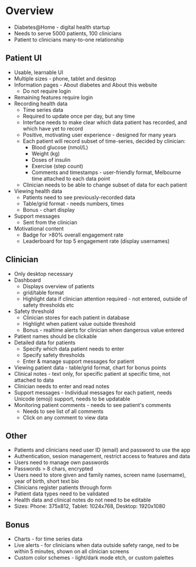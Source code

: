 # Overview

- Diabetes@Home - digital health startup
- Needs to serve 5000 patients, 100 clinicians
- Patient to clinicians many-to-one relationship

## Patient UI

- Usable, learnable UI
- Multiple sizes - phone, tablet and desktop
- Information pages - About diabetes and About this website
  - Do not require login
- Remaining features require login
- Recording health data
  - Time series data
  - Required to update once per day, but any time
  - Interface needs to make clear which data patient has recorded, and which have yet to record
  - Positive, motivating user experience - designed for many years
  - Each patient will record subset of time-series, decided by clinician:
    - Blood glucose (nmol/L)
    - Weight (kg)
    - Doses of insulin
    - Exercise (step count)
    - Comments and timestamps - user-friendly format, Melbourne time attached to each data point
  - Clinician needs to be able to change subset of data for each patient
- Viewing health data
  - Patients need to see previously-recorded data
  - Table/grid format - needs numbers, times
  - Bonus - chart display
- Support messages
  - Sent from the clinician
- Motivational content
  - Badge for >80% overall engagement rate
  - Leaderboard for top 5 engagement rate (display usernames)

## Clinician

- Only desktop necessary
- Dashboard
  - Displays overview of patients
  - grid/table format
  - Highlight data if clinician attention required - not entered, outside of safety thresholds etc
- Safety threshold
  - Clinician stores for each patient in database
  - Highlight when patient value outside threshold
  - Bonus - realtime alerts for clinician when dangerous value entered
- Patient names should be clickable
- Detailed data for patients
  - Specify which data patient needs to enter
  - Specify safety thresholds
  - Enter & manage support messages for patient
- Viewing patient data - table/grid format, chart for bonus points
- Clinical notes - text only, for specific patient at specific time, not attached to data
- Clinician needs to enter and read notes
- Support messages - Individual messages for each patient, needs Unicode (emoji) support, needs to be updatable
- Monitoring patient comments - needs to see patient's comments
  - Needs to see list of all comments
  - Click on any comment to view data

## Other

- Patients and clinicians need user ID (email) and password to use the app
- Authentication, sesion management, restrict access to features and data
- Users need to manage own passwords
- Passwords > 8 chars, encrypted
- Users need to store given and family names, screen name (username), year of birth, short text bio
- Clinicians register patients through form
- Patient data types need to be validated
- Health data and clinical notes do not need to be editable
- Sizes: Phone: 375x812, Tablet: 1024x768, Desktop: 1920x1080

## Bonus

- Charts - for time series data
- Live alerts - for clinicians when data outside safety range, ned to be within 5 minutes, shown on all clinician screens
- Custom color schemes - light/dark mode etch, or custom palettes
